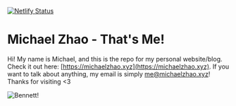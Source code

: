 [![Netlify Status](https://api.netlify.com/api/v1/badges/bec689cd-c78b-40ca-8a54-d7e7e3c10103/deploy-status)](https://app.netlify.com/sites/michaelzhao/deploys)

# Michael Zhao - That's Me!

Hi! My name is Michael, and this is the repo for my personal website/blog. Check it out here: [https://michaelzhao.xyz](https://michaelzhao.xyz). If you want to talk about anything, my email is simply me@michaelzhao.xyz! Thanks for visiting <3

![Bennett!](https://static.wikia.nocookie.net/gensin-impact/images/7/73/Character_Bennett_Portrait.png/revision/latest?cb=20200916170558)
